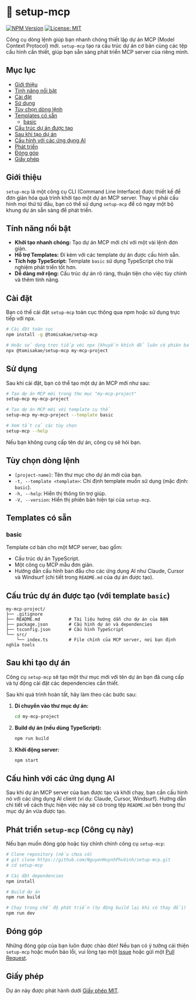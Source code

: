 # 🚀 setup-mcp

[![NPM Version](https://img.shields.io/npm/v/@tomisakae/setup-mcp.svg)](https://www.npmjs.com/package/@tomisakae/setup-mcp)
[![License: MIT](https://img.shields.io/badge/License-MIT-yellow.svg)](https://opensource.org/licenses/MIT)

Công cụ dòng lệnh giúp bạn nhanh chóng thiết lập dự án MCP (Model Context Protocol) mới. `setup-mcp` tạo ra cấu trúc dự án cơ bản cùng các tệp cấu hình cần thiết, giúp bạn sẵn sàng phát triển MCP server của riêng mình.

## Mục lục

- [Giới thiệu](#giới-thiệu)
- [Tính năng nổi bật](#tính-năng-nổi-bật)
- [Cài đặt](#cài-đặt)
- [Sử dụng](#sử-dụng)
- [Tùy chọn dòng lệnh](#tùy-chọn-dòng-lệnh)
- [Templates có sẵn](#templates-có-sẵn)
  - [basic](#basic)
- [Cấu trúc dự án được tạo](#cấu-trúc-dự-án-được-tạo)
- [Sau khi tạo dự án](#sau-khi-tạo-dự-án)
- [Cấu hình với các ứng dụng AI](#cấu-hình-với-các-ứng-dụng-ai)
- [Phát triển](#phát-triển)
- [Đóng góp](#đóng-góp)
- [Giấy phép](#giấy-phép)

## Giới thiệu

`setup-mcp` là một công cụ CLI (Command Line Interface) được thiết kế để đơn giản hóa quá trình khởi tạo một dự án MCP server. Thay vì phải cấu hình mọi thứ từ đầu, bạn có thể sử dụng `setup-mcp` để có ngay một bộ khung dự án sẵn sàng để phát triển.

## Tính năng nổi bật

- **Khởi tạo nhanh chóng:** Tạo dự án MCP mới chỉ với một vài lệnh đơn giản.
- **Hỗ trợ Templates:** Đi kèm với các template dự án được cấu hình sẵn.
- **Tích hợp TypeScript:** Template `basic` sử dụng TypeScript cho trải nghiệm phát triển tốt hơn.
- **Dễ dàng mở rộng:** Cấu trúc dự án rõ ràng, thuận tiện cho việc tùy chỉnh và thêm tính năng.

## Cài đặt

Bạn có thể cài đặt `setup-mcp` toàn cục thông qua npm hoặc sử dụng trực tiếp với npx.

```bash
# Cài đặt toàn cục
npm install -g @tomisakae/setup-mcp

# Hoặc sử dụng trực tiếp với npx (khuyến khích để luôn có phiên bản mới nhất)
npx @tomisakae/setup-mcp my-mcp-project
```

## Sử dụng

Sau khi cài đặt, bạn có thể tạo một dự án MCP mới như sau:

```bash
# Tạo dự án MCP mới trong thư mục "my-mcp-project"
setup-mcp my-mcp-project

# Tạo dự án MCP mới với template cụ thể
setup-mcp my-mcp-project --template basic

# Xem tất cả các tùy chọn
setup-mcp --help
```

Nếu bạn không cung cấp tên dự án, công cụ sẽ hỏi bạn.

## Tùy chọn dòng lệnh

- `[project-name]`: Tên thư mục cho dự án mới của bạn.
- `-t, --template <template>`: Chỉ định template muốn sử dụng (mặc định: `basic`).
- `-h, --help`: Hiển thị thông tin trợ giúp.
- `-V, --version`: Hiển thị phiên bản hiện tại của `setup-mcp`.

## Templates có sẵn

### basic

Template cơ bản cho một MCP server, bao gồm:

- Cấu trúc dự án TypeScript.
- Một công cụ MCP mẫu đơn giản.
- Hướng dẫn cấu hình ban đầu cho các ứng dụng AI như Claude, Cursor và Windsurf (chi tiết trong `README.md` của dự án được tạo).

## Cấu trúc dự án được tạo (với template `basic`)

```plaintext
my-mcp-project/
├── .gitignore
├── README.md           # Tài liệu hướng dẫn cho dự án của BẠN
├── package.json        # Cấu hình dự án và dependencies
├── tsconfig.json       # Cấu hình TypeScript
└── src/
    └── index.ts        # File chính của MCP server, nơi bạn định nghĩa tools
```

## Sau khi tạo dự án

Công cụ `setup-mcp` sẽ tạo một thư mục mới với tên dự án bạn đã cung cấp và tự động cài đặt các dependencies cần thiết.

Sau khi quá trình hoàn tất, hãy làm theo các bước sau:

1.  **Di chuyển vào thư mục dự án:**
    ```bash
    cd my-mcp-project
    ```
2.  **Build dự án (nếu dùng TypeScript):**
    ```bash
    npm run build
    ```
3.  **Khởi động server:**
    ```bash
    npm start
    ```

## Cấu hình với các ứng dụng AI

Sau khi dự án MCP server của bạn được tạo và khởi chạy, bạn cần cấu hình nó với các ứng dụng AI client (ví dụ: Claude, Cursor, Windsurf). Hướng dẫn chi tiết về cách thực hiện việc này sẽ có trong tệp `README.md` bên trong thư mục dự án vừa được tạo.

## Phát triển `setup-mcp` (Công cụ này)

Nếu bạn muốn đóng góp hoặc tùy chỉnh chính công cụ `setup-mcp`:

```bash
# Clone repository (nếu chưa có)
# git clone https://github.com/NguyenHuynhPhuVinh/setup-mcp.git
# cd setup-mcp

# Cài đặt dependencies
npm install

# Build dự án
npm run build

# Chạy trong chế độ phát triển (tự động build lại khi có thay đổi)
npm run dev
```

## Đóng góp

Những đóng góp của bạn luôn được chào đón! Nếu bạn có ý tưởng cải thiện `setup-mcp` hoặc muốn báo lỗi, vui lòng tạo một [Issue](https://github.com/NguyenHuynhPhuVinh/setup-mcp/issues) hoặc gửi một [Pull Request](https://github.com/NguyenHuynhPhuVinh/setup-mcp/pulls).

## Giấy phép

Dự án này được phát hành dưới [Giấy phép MIT](LICENSE).
